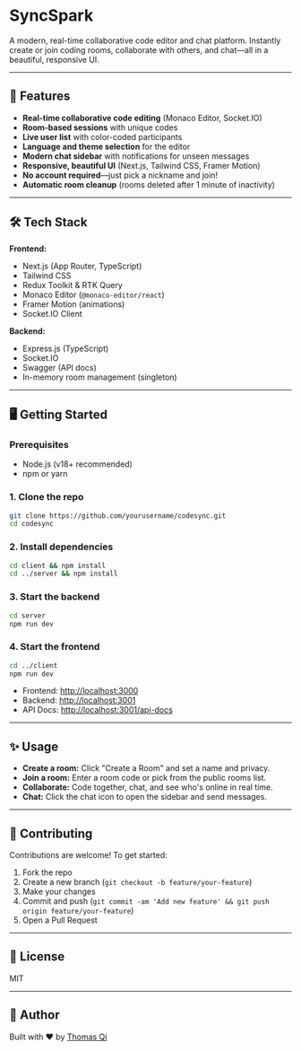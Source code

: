 # SyncSpark

A modern, real-time collaborative code editor and chat platform. Instantly create or join coding rooms, collaborate with others, and chat—all in a beautiful, responsive UI.

---

## 🚀 Features

- **Real-time collaborative code editing** (Monaco Editor, Socket.IO)
- **Room-based sessions** with unique codes
- **Live user list** with color-coded participants
- **Language and theme selection** for the editor
- **Modern chat sidebar** with notifications for unseen messages
- **Responsive, beautiful UI** (Next.js, Tailwind CSS, Framer Motion)
- **No account required**—just pick a nickname and join!
- **Automatic room cleanup** (rooms deleted after 1 minute of inactivity)

---

## 🛠️ Tech Stack

**Frontend:**

- Next.js (App Router, TypeScript)
- Tailwind CSS
- Redux Toolkit & RTK Query
- Monaco Editor (`@monaco-editor/react`)
- Framer Motion (animations)
- Socket.IO Client

**Backend:**

- Express.js (TypeScript)
- Socket.IO
- Swagger (API docs)
- In-memory room management (singleton)

---

## 🖥️ Getting Started

### Prerequisites

- Node.js (v18+ recommended)
- npm or yarn

### 1. Clone the repo

```bash
git clone https://github.com/yourusername/codesync.git
cd codesync
```

### 2. Install dependencies

```bash
cd client && npm install
cd ../server && npm install
```

### 3. Start the backend

```bash
cd server
npm run dev
```

### 4. Start the frontend

```bash
cd ../client
npm run dev
```

- Frontend: [http://localhost:3000](http://localhost:3000)
- Backend: [http://localhost:3001](http://localhost:3001)
- API Docs: [http://localhost:3001/api-docs](http://localhost:3001/api-docs)

---

## ✨ Usage

- **Create a room:** Click "Create a Room" and set a name and privacy.
- **Join a room:** Enter a room code or pick from the public rooms list.
- **Collaborate:** Code together, chat, and see who's online in real time.
- **Chat:** Click the chat icon to open the sidebar and send messages.

---

## 🤝 Contributing

Contributions are welcome! To get started:

1. Fork the repo
2. Create a new branch (`git checkout -b feature/your-feature`)
3. Make your changes
4. Commit and push (`git commit -am 'Add new feature' && git push origin feature/your-feature`)
5. Open a Pull Request

---

## 📄 License

MIT

---

## 👤 Author

Built with ❤️ by [Thomas Qi](https://github.com/ThomasQi3141)

